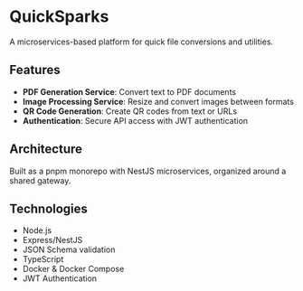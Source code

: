# QuickSparks

A microservices-based platform for quick file conversions and utilities.

## Features

- **PDF Generation Service**: Convert text to PDF documents
- **Image Processing Service**: Resize and convert images between formats
- **QR Code Generation**: Create QR codes from text or URLs
- **Authentication**: Secure API access with JWT authentication

## Architecture

Built as a pnpm monorepo with NestJS microservices, organized around a shared gateway.

## Technologies

- Node.js
- Express/NestJS
- JSON Schema validation
- TypeScript
- Docker & Docker Compose
- JWT Authentication
